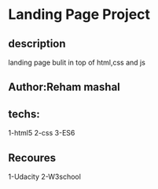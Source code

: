 # Landing Page Project

## description

landing page bulit in top of html,css and js

## Author:Reham mashal

## techs:

1-html5
2-css
3-ES6

## Recoures

1-Udacity
2-W3school
